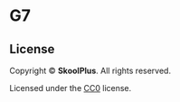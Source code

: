 # G7

## License
Copyright &copy; **SkoolPlus**. All rights reserved.

Licensed under the [CC0](https://creativecommons.org/publicdomain/zero/1.0/legalcode) license.
